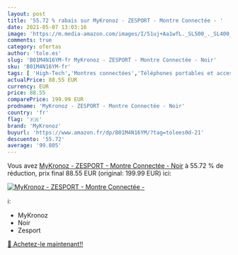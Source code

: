 ```yaml
---
layout: post
title: '55.72 % rabais sur MyKronoz - ZESPORT - Montre Connectée - '
date: 2021-05-07 13:03:16
image: 'https://m.media-amazon.com/images/I/51uj+Aa1wfL._SL500_._SL400_.jpg'
comments: true
category: ofertas
author: 'tole.es'
slug: 'B01M4N16YM-fr MyKronoz - ZESPORT - Montre Connectée - Noir'
sku: 'B01M4N16YM-fr'
tags: [ 'High-Tech','Montres connectées','Téléphones portables et accessoires','mykronoz', ]
actualPrice: 88.55 EUR
currency: EUR
price: 88.55
comparePrice: 199.99 EUR
prodname: 'MyKronoz - ZESPORT - Montre Connectée - Noir'
country: 'fr'
flag: '🇫🇷'
brand: 'MyKronoz'
buyurl: 'https://www.amazon.fr/dp/B01M4N16YM/?tag=tolees0d-21'
descuento: '55.72'
average: '99.805'
---
```


Vous avez [MyKronoz - ZESPORT - Montre Connectée - Noir](https://www.amazon.fr/dp/B01M4N16YM/?tag=tolees0d-21)  à  55.72 % de réduction, prix final  88.55 EUR (original: 199.99 EUR) ici:

[![MyKronoz - ZESPORT - Montre Connectée - ](https://m.media-amazon.com/images/I/51uj+Aa1wfL._SL500_._SL400_.jpg)](https://www.amazon.fr/dp/B01M4N16YM/?tag=tolees0d-21)

ℹ️:

- MyKronoz
- Noir
- Zesport

[🛒 Achetez-le maintenant!!](https://www.amazon.fr/dp/B01M4N16YM/?tag=tolees0d-21)
